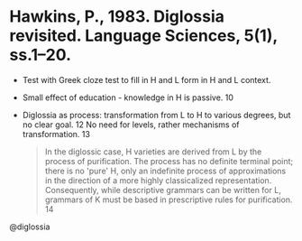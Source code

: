 # Hawkins, P., 1983. Diglossia revisited.  Language Sciences, 5(1), ss.1–20.

- Test with Greek cloze test to fill in H and L form in H and L context.

- Small effect of education - knowledge in H is passive. 10

- Diglossia as process: transformation from L to H to various degrees, but no clear goal. 12 No need for levels, rather mechanisms of transformation. 13

    > In the diglossic case, H varieties are derived from L by the process of purification. The process has no definite terminal point; there is no 'pure' H, only an indefinite process of approximations in the direction of a more highly classicalized representation. Consequently, while descriptive grammars can be written for L, grammars of K must be based in prescriptive rules for purification. 14

@diglossia
